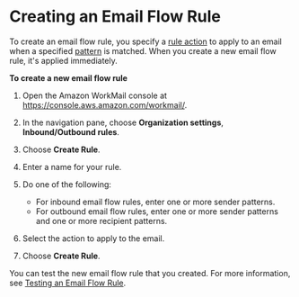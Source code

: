 # Creating an Email Flow Rule<a name="create-email-rules"></a>

To create an email flow rule, you specify a [rule action](email-flows.md#email-flows-rule-actions) to apply to an email when a specified [pattern](email-flows.md#email-flows-patterns) is matched\. When you create a new email flow rule, it's applied immediately\.

**To create a new email flow rule**

1. Open the Amazon WorkMail console at [https://console\.aws\.amazon\.com/workmail/](https://console.aws.amazon.com/workmail/)\.

1. In the navigation pane, choose **Organization settings**, **Inbound/Outbound rules**\.

1. Choose **Create Rule**\.

1. Enter a name for your rule\.

1. Do one of the following:
   + For inbound email flow rules, enter one or more sender patterns\. 
   + For outbound email flow rules, enter one or more sender patterns and one or more recipient patterns\.

1. Select the action to apply to the email\.

1. Choose **Create Rule**\.

You can test the new email flow rule that you created\. For more information, see [Testing an Email Flow Rule](test-email-flow-rule.md)\.